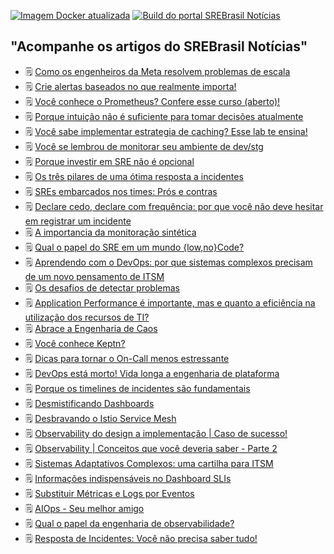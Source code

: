 [![Imagem Docker atualizada](https://github.com/srebrasil/srebrasil.github.io/actions/workflows/docker-build.yml/badge.svg)](https://github.com/srebrasil/srebrasil.github.io/actions/workflows/docker-build.yml)
[![Build do portal SREBrasil Notícias](https://github.com/srebrasil/srebrasil.github.io/actions/workflows/pages/pages-build-deployment/badge.svg)](https://github.com/srebrasil/srebrasil.github.io/actions/workflows/pages/pages-build-deployment)

## "Acompanhe os artigos do SREBrasil Notícias"
<!--START_SECTION:feed-->
- :spiral_notepad: [Como os engenheiros da Meta resolvem problemas de escala](http:&#x2F;&#x2F;destaque.srebrasil.com&#x2F;how-meta-production-engineers-solve-the-problem-of-scale&#x2F;)
- :spiral_notepad: [Crie alertas baseados no que realmente importa!](http:&#x2F;&#x2F;destaque.srebrasil.com&#x2F;actionable-slos-based-matters-most&#x2F;)
- :spiral_notepad: [Você conhece o Prometheus? Confere esse curso (aberto)!](http:&#x2F;&#x2F;destaque.srebrasil.com&#x2F;prometheus-curso-monitoring&#x2F;)
- :spiral_notepad: [Porque intuição não é suficiente para tomar decisões atualmente](http:&#x2F;&#x2F;destaque.srebrasil.com&#x2F;porque-investir-em-sre-nao-e-opcional&#x2F;)
- :spiral_notepad: [Você sabe implementar estrategia de caching? Esse lab te ensina!](http:&#x2F;&#x2F;destaque.srebrasil.com&#x2F;nginx-cache-labs&#x2F;)
- :spiral_notepad: [Você se lembrou de monitorar seu ambiente de dev&#x2F;stg](http:&#x2F;&#x2F;destaque.srebrasil.com&#x2F;voce-se-lembrou-de-monitorar-seu-ambiente-de-dev-stg&#x2F;)
- :spiral_notepad: [Porque investir em SRE não é opcional](http:&#x2F;&#x2F;destaque.srebrasil.com&#x2F;porque-investir-em-sre-nao-e-opcional-3-argumentos-de-ricardo&#x2F;)
- :spiral_notepad: [Os três pilares de uma ótima resposta a incidentes](http:&#x2F;&#x2F;destaque.srebrasil.com&#x2F;three-pillars-of-great-incident-response&#x2F;)
- :spiral_notepad: [SREs embarcados nos times: Prós e contras](http:&#x2F;&#x2F;destaque.srebrasil.com&#x2F;the-pros-and-cons-of-embedded-sres&#x2F;)
- :spiral_notepad: [Declare cedo, declare com frequência: por que você não deve hesitar em registrar um incidente](http:&#x2F;&#x2F;destaque.srebrasil.com&#x2F;declare-early-declare-often&#x2F;)
- :spiral_notepad: [A importancia da monitoração sintética](http:&#x2F;&#x2F;destaque.srebrasil.com&#x2F;top-7-reasons-to-use-synthetic-monitoring&#x2F;)
- :spiral_notepad: [Qual o papel do SRE em um mundo {low,no}Code?](http:&#x2F;&#x2F;destaque.srebrasil.com&#x2F;qual-o-papel-do-sre-em-um-mundo-lownowcode&#x2F;)
- :spiral_notepad: [Aprendendo com o DevOps: por que sistemas complexos precisam de um novo pensamento de ITSM](http:&#x2F;&#x2F;destaque.srebrasil.com&#x2F;learning-from-devops-why-complex-systems-necessitate-new-itsm-thinking&#x2F;)
- :spiral_notepad: [Os desafios de detectar problemas](http:&#x2F;&#x2F;destaque.srebrasil.com&#x2F;whats-difficult-about-problem-detection-three-key-takeaways&#x2F;)
- :spiral_notepad: [Application Performance é importante, mas e quanto a eficiência na utilização dos recursos de TI?](http:&#x2F;&#x2F;destaque.srebrasil.com&#x2F;the-application-performance-is-good-but-what-about-efficiency&#x2F;)
- :spiral_notepad: [Abrace a Engenharia de Caos](http:&#x2F;&#x2F;destaque.srebrasil.com&#x2F;tabletop-exercises-for-engineering-teams&#x2F;)
- :spiral_notepad: [Você conhece Keptn?](http:&#x2F;&#x2F;destaque.srebrasil.com&#x2F;what-is-keptn-how-it-works-and-how-to-get-started&#x2F;)
- :spiral_notepad: [Dicas para tornar o On-Call menos estressante](http:&#x2F;&#x2F;destaque.srebrasil.com&#x2F;tips-to-make-your-on-call-process-less-stressful&#x2F;)
- :spiral_notepad: [DevOps está morto! Vida longa a engenharia de plataforma](http:&#x2F;&#x2F;destaque.srebrasil.com&#x2F;devops-is-dead-embrace-platform-engineering&#x2F;)
- :spiral_notepad: [Porque os timelines de incidentes são fundamentais](http:&#x2F;&#x2F;destaque.srebrasil.com&#x2F;why-you-need-incident-timelines&#x2F;)
- :spiral_notepad: [Desmistificando Dashboards](http:&#x2F;&#x2F;destaque.srebrasil.com&#x2F;getting-started-with-grafana-dashboard-design-amer&#x2F;)
- :spiral_notepad: [Desbravando o Istio Service Mesh](http:&#x2F;&#x2F;destaque.srebrasil.com&#x2F;aldry-albuquerque-istio&#x2F;)
- :spiral_notepad: [Observability do design a implementação | Caso de sucesso!](http:&#x2F;&#x2F;destaque.srebrasil.com&#x2F;observability-success-story-from-agile-squad-design-through-sre-implementation&#x2F;)
- :spiral_notepad: [Observability | Conceitos que você deveria saber - Parte 2](http:&#x2F;&#x2F;destaque.srebrasil.com&#x2F;observability-concepts-you-should-know-part-2&#x2F;)
- :spiral_notepad: [Sistemas Adaptativos Complexos: uma cartilha para ITSM](http:&#x2F;&#x2F;destaque.srebrasil.com&#x2F;complex-adaptive-systems-and-itsm&#x2F;)
- :spiral_notepad: [Informações indispensáveis no Dashboard SLIs](http:&#x2F;&#x2F;destaque.srebrasil.com&#x2F;what-should-be-on-a-sli-dashboard&#x2F;)
- :spiral_notepad: [Substituir Métricas e Logs por Eventos](http:&#x2F;&#x2F;destaque.srebrasil.com&#x2F;observability-engineering-oreilly-book-2022&#x2F;)
- :spiral_notepad: [AIOps - Seu melhor amigo](http:&#x2F;&#x2F;destaque.srebrasil.com&#x2F;introducing-aiops-new-trend-repairing-software-issues&#x2F;)
- :spiral_notepad: [Qual o papel da engenharia de observabilidade?](http:&#x2F;&#x2F;destaque.srebrasil.com&#x2F;what-observability-teams-do&#x2F;)
- :spiral_notepad: [Resposta de Incidentes: Você não precisa saber tudo!](http:&#x2F;&#x2F;destaque.srebrasil.com&#x2F;sre-from-theory-to-practice-whats-difficult-about-on-call-discussion&#x2F;)
<!--END_SECTION:feed-->
